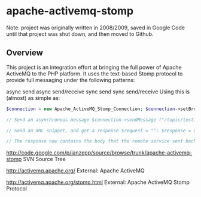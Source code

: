 # apache-activemq-stomp

Note: project was originally written in 2008/2009, saved in Google Code until that project was shut down, and then moved to Github.

## Overview

This project is an integration effort at bringing the full power of Apache ActiveMQ to the PHP platform. It uses the text-based Stomp protocol to provide full messaging under the following patterns:

async send
async send/receive
sync send
sync send/receive
Using this is (almost) as simple as:

```php
$connection = new Apache_ActiveMQ_Stomp_Connection; $connection->setBrokerUri ("tcp://localhost:61613"); $connection->connect ();

// Send an asynchronous message $connection->sendMessage ("/topic/testing.1", "Hello World!");

// Send an XML snippet, and get a response $request = ""; $response = $connection->sendRequestResponse ("/queue/accounts.find", $request);

// The response now contains the body that the remote service sent back. Notice // that we don't have to do any temporary queue management!

```

http://code.google.com/p/ianzepp/source/browse/trunk/apache-activemq-stomp SVN Source Tree

http://activemq.apache.org/ External: Apache ActiveMQ

http://activemq.apache.org/stomp.html External: Apache ActiveMQ Stomp Protocol
